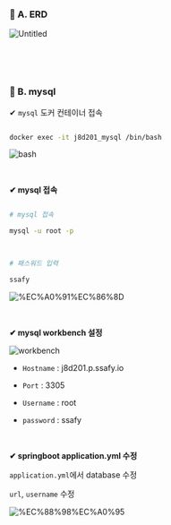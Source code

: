 
### 📖 A. ERD

![Untitled](https://user-images.githubusercontent.com/72541544/229737321-5d437bea-f896-475b-a919-0c0b3debdad9.png)



&nbsp;

&nbsp;


### 📖 B. mysql  

✔ `mysql` 도커 컨테이너 접속

```bash

docker exec -it j8d201_mysql /bin/bash

```

![bash](https://user-images.githubusercontent.com/72541544/229697289-bf437f9e-9528-4945-85f7-80b63ecd3e03.png)

&nbsp;


**✔ mysql 접속**


```bash

# mysql 접속

mysql -u root -p

  

# 패스워드 입력

ssafy

```

![%EC%A0%91%EC%86%8D](https://user-images.githubusercontent.com/72541544/229697288-e6971d65-1161-4370-8446-b8f8f8b24541.png)


&nbsp;


**✔ mysql workbench 설정**


![workbench](https://user-images.githubusercontent.com/72541544/229697285-2c12201b-171c-4d22-8d44-2c92799c9320.png)


  

- `Hostname` : j8d201.p.ssafy.io

- `Port` : 3305

- `Username` : root

- `password` : ssafy


&nbsp;



**✔ springboot application.yml 수정**

`application.yml`에서 database 수정

`url`, `username` 수정

  
![%EC%88%98%EC%A0%95](https://user-images.githubusercontent.com/72541544/229697286-fbfd4d34-daab-43be-83fd-e6e59e3b770b.png)
  

&nbsp;

&nbsp;

